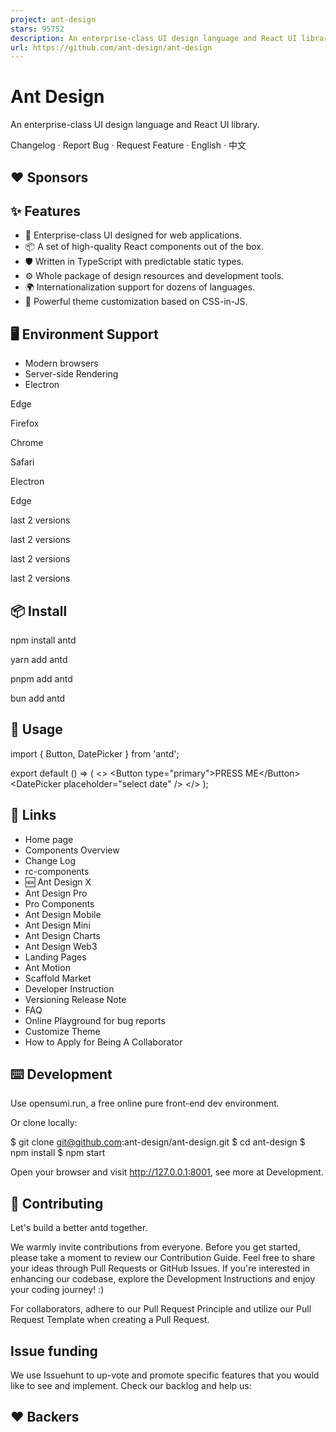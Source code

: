 ```yaml
---
project: ant-design
stars: 95752
description: An enterprise-class UI design language and React UI library
url: https://github.com/ant-design/ant-design
---
```


Ant Design
==========

An enterprise-class UI design language and React UI library.

Changelog · Report Bug · Request Feature · English · 中文

❤️ Sponsors
-----------

✨ Features
----------

-   🌈 Enterprise-class UI designed for web applications.
-   📦 A set of high-quality React components out of the box.
-   🛡 Written in TypeScript with predictable static types.
-   ⚙️ Whole package of design resources and development tools.
-   🌍 Internationalization support for dozens of languages.
-   🎨 Powerful theme customization based on CSS-in-JS.

🖥 Environment Support
----------------------

-   Modern browsers
-   Server-side Rendering
-   Electron

  
Edge

  
Firefox

  
Chrome

  
Safari

  
Electron

Edge

last 2 versions

last 2 versions

last 2 versions

last 2 versions

📦 Install
----------

npm install antd

yarn add antd

pnpm add antd

bun add antd

🔨 Usage
--------

import { Button, DatePicker } from 'antd';

export default () \=> (
  <\>
    <Button type\="primary"\>PRESS ME</Button\>
    <DatePicker placeholder\="select date" />
  </\>
);

🔗 Links
--------

-   Home page
-   Components Overview
-   Change Log
-   rc-components
-   🆕 Ant Design X
-   Ant Design Pro
-   Pro Components
-   Ant Design Mobile
-   Ant Design Mini
-   Ant Design Charts
-   Ant Design Web3
-   Landing Pages
-   Ant Motion
-   Scaffold Market
-   Developer Instruction
-   Versioning Release Note
-   FAQ
-   Online Playground for bug reports
-   Customize Theme
-   How to Apply for Being A Collaborator

⌨️ Development
--------------

Use opensumi.run, a free online pure front-end dev environment.

Or clone locally:

$ git clone git@github.com:ant-design/ant-design.git
$ cd ant-design
$ npm install
$ npm start

Open your browser and visit http://127.0.0.1:8001, see more at Development.

🤝 Contributing
---------------

Let's build a better antd together.

We warmly invite contributions from everyone. Before you get started, please take a moment to review our Contribution Guide. Feel free to share your ideas through Pull Requests or GitHub Issues. If you're interested in enhancing our codebase, explore the Development Instructions and enjoy your coding journey! :)

For collaborators, adhere to our Pull Request Principle and utilize our Pull Request Template when creating a Pull Request.

Issue funding
-------------

We use Issuehunt to up-vote and promote specific features that you would like to see and implement. Check our backlog and help us:

❤️ Backers
----------
